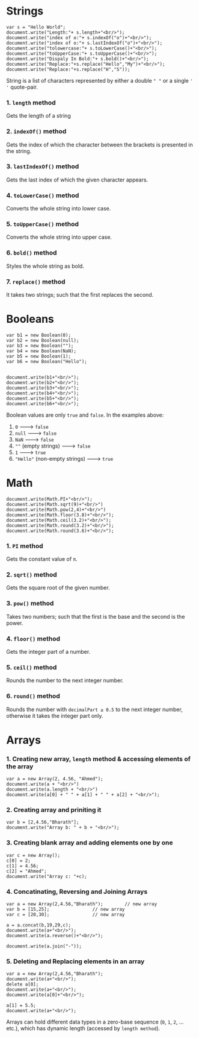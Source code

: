 # Strings
	var s = "Hello World";
  	document.write("Length:"+ s.length+"<br/>");
  	document.write("index of o:"+ s.indexOf("o")+"<br/>");
	document.write("index of o:"+ s.lastIndexOf("o")+"<br/>");
  	document.write("tolowercase:"+ s.toLowerCase()+"<br/>");
  	document.write("toUpperCase:"+ s.toUpperCase()+"<br/>");
	document.write("Dispaly In Bold:"+ s.bold()+"<br/>");
  	document.write("Replace:"+s.replace("Hello","My")+"<br/>");
  	document.write("Replace:"+s.replace("H","S"));

String is a list of characters represented by either a double `" "` or a single `' '` quote-pair.

### 1. `length` method
Gets the length of a string

### 2. `indexOf()` method
Gets the index of which the character between the brackets is presented in the string.

### 3. `lastIndexOf()` method
Gets the last index of which the given character appears.

### 4. `toLowerCase()` method
Converts the whole string into lower case.

### 5. `toUpperCase()` method
Converts the whole string into upper case.

### 6. `bold()` method
Styles the whole string as bold.

### 7. `replace()` method
It takes two strings; such that the first replaces the second.


# Booleans
	var b1 = new Boolean(0);
	var b2 = new Boolean(null);
	var b3 = new Boolean("");
	var b4 = new Boolean(NaN);
	var b5 = new Boolean(1);
	var b6 = new Boolean("Hello");


	document.write(b1+"<br/>");
	document.write(b2+"<br/>");
	document.write(b3+"<br/>");
	document.write(b4+"<br/>");
	document.write(b5+"<br/>");
	document.write(b6+"<br/>");
 
 Boolean values are only `true` and `false`. In the examples above:
 1. `0` ---> `false`
 2. `null` ---> `false`
 3. `NaN` ---> `false`
 4. `""` (empty strings) ---> `false`
 5. `1` ---> `true`
 6. `"Hello"` (non-empty strings) ---> `true`


# Math
	document.write(Math.PI+"<br/>");
	document.write(Math.sqrt(9)+"<br/>")
	document.write(Math.pow(2,4)+"<br/>")
	document.write(Math.floor(3.8)+"<br/>");
	document.write(Math.ceil(3.2)+"<br/>");
	document.write(Math.round(3.2)+"<br/>");
	document.write(Math.round(3.6)+"<br/>");

### 1. `PI` method
Gets the constant value of `π`.

### 2. `sqrt()` method
Gets the square root of the given number.

### 3. `pow()` method
Takes two numbers; such that the first is the base and the second is the power.

### 4. `floor()` method
Gets the integer part of a number.

### 5. `ceil()` method
Rounds the number to the next integer number.

### 6. `round()` method
Rounds the number with `decimalPart ≥ 0.5` to the next integer number, otherwise it takes the integer part only.

# Arrays
### 1. Creating new array, `length` method & accessing elements of the array
	var a = new Array(2, 4.56, "Ahmed");
	document.write(a + "<br/>")
	document.write(a.length + "<br/>")
	document.write(a[0] + " " + a[1] + " " + a[2] + "<br/>");
### 2. Creating array and priniting it
	var b = [2,4.56,"Bharath"];
	document.write("Array b: " + b + "<br/>");
### 3. Creating blank array and adding elements one by one
	var c = new Array();
	c[0] = 2;
	c[1] = 4.56;
	c[2] = "Ahmed";
	document.write("Array c: "+c);
 ### 4. Concatinating, Reversing and Joining Arrays
 	var a = new Array(2,4.56,"Bharath");		// new array
	var b = [15,25];				// new array
	var c = [20,30];				// new array

	a = a.concat(b,19,29,c);
	document.write(a+"<br/>");
	document.write(a.reverse()+"<br/>");

	document.write(a.join("-"));
### 5. Deleting and Replacing elements in an array
	var a = new Array(2,4.56,"Bharath");
	document.write(a+"<br/>");
	delete a[0];
	document.write(a+"<br/>");
	document.write(a[0]+"<br/>");

	a[1] = 5.5; 
	document.write(a+"<br/>");


Arrays can hold different data types in a zero-base sequence (`0`, `1`, `2`, ... etc.), which has dynamic length (accessed by `length method`).
